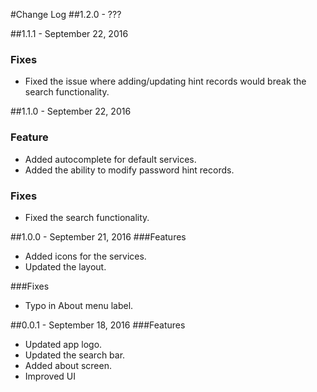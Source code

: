 #Change Log
##1.2.0 - ???

##1.1.1 - September 22, 2016
### Fixes
- Fixed the issue where adding/updating hint records would break the
search functionality.

##1.1.0 - September 22, 2016
### Feature
- Added autocomplete for default services.
- Added the ability to modify password hint records.

### Fixes
- Fixed the search functionality.


##1.0.0 - September 21, 2016
###Features
- Added icons for the services.
- Updated the layout.

###Fixes
- Typo in About menu label.

##0.0.1 - September 18, 2016
###Features
- Updated app logo.
- Updated the search bar.
- Added about screen.
- Improved UI